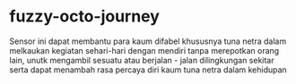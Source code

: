 # fuzzy-octo-journey
Sensor ini dapat membantu para kaum difabel khususnya tuna netra dalam melkaukan kegiatan sehari-hari dengan mendiri tanpa merepotkan orang lain, unutk mengambil sesuatu atau berjalan - jalan dilingkungan sekitar serta dapat menambah rasa percaya diri kaum tuna netra dalam kehidupan
